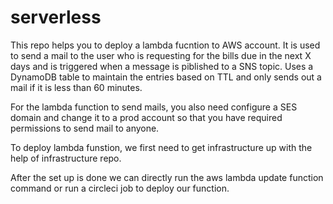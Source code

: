 # serverless

This repo helps you to deploy a lambda fucntion to AWS account. It is used to send a mail to the user who is requesting for the bills due in the next X days and is triggered when a message is piblished to a SNS topic. Uses a DynamoDB table to maintain the entries based on TTL and only sends out a mail if it is less than 60 minutes.

For the lambda function to send mails, you also need configure a SES domain and change it to a prod account so that you have required permissions to send mail to anyone.

To deploy lambda funstion, we first need to get infrastructure up with the help of infrastructure repo.

After the set up is done we can directly run the aws lambda update function command or run a circleci job to deploy our function.